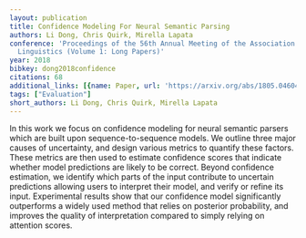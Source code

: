 ```yaml
---
layout: publication
title: Confidence Modeling For Neural Semantic Parsing
authors: Li Dong, Chris Quirk, Mirella Lapata
conference: 'Proceedings of the 56th Annual Meeting of the Association for Computational
  Linguistics (Volume 1: Long Papers)'
year: 2018
bibkey: dong2018confidence
citations: 68
additional_links: [{name: Paper, url: 'https://arxiv.org/abs/1805.04604'}]
tags: ["Evaluation"]
short_authors: Li Dong, Chris Quirk, Mirella Lapata
---
```

In this work we focus on confidence modeling for neural semantic parsers
which are built upon sequence-to-sequence models. We outline three major causes
of uncertainty, and design various metrics to quantify these factors. These
metrics are then used to estimate confidence scores that indicate whether model
predictions are likely to be correct. Beyond confidence estimation, we identify
which parts of the input contribute to uncertain predictions allowing users to
interpret their model, and verify or refine its input. Experimental results
show that our confidence model significantly outperforms a widely used method
that relies on posterior probability, and improves the quality of
interpretation compared to simply relying on attention scores.